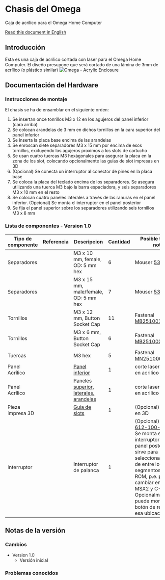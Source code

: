 # Chasis del Omega
Caja de acrílico para el Omega Home Computer

[Read this document in English](Enclosure.md)

## Introducción
Esta es una caja de acrílico cortada con laser para el Omega Home Computer.
El diseño presupone que será cortado de una lámina de 3mm de acrílico (o plástico similar)
![Omega - Acrylic Enclosure](Enclosure/images/Omega_Acrylic_Enclosure.jpg)

## Documentación del Hardware

### Instrucciones de montaje

El chasis se ha de ensamblar en el siguiente orden:

1. Se insertan once tonrillos M3 x 12 en los agujeros del panel inferior (cara arriba)
2. Se colocan arandelas de 3 mm en dichos tornillos en la cara superior del panel inferior
3. Se inserta la placa base encima de las arandelas
4. Se enroscan siete separadores M3 x 15 mm por encima de esos tornillos, excluyendo los agujeros proximos a los slots de cartucho
5. Se usan cuatro tuercas M3 hexágonales para asegurar la placa en la zona de los slot, colocando opcionalmente las guias de slot impresas en 3D
6. (Opcional) Se conecta un interruptor al conector de pines en la placa base
7. Se coloca la placa del teclado encima de los separadores. Se asegura utilizando una tuerca M3 bajo la barra espaciadora, y seis separadores M3 x 10 mm en el resto
8. Se colocan cuatro paneles laterales a través de las ranuras en el panel inferior. (Opcional) Se monta el interruptor en el panel posterior
9. Se fija el panel superior sobre los separadores utilizando seis tornillos M3 x 8 mm

### Lista de componentes - Version 1.0

Tipo de componente | Referencia| Descripcion                       | Cantidad | Posible fuente y notas
------------------ | --------- | --------------------------------- | -------- | --------------------------
Separadores        |           | M3 x 10 mm, female, OD: 5 mm hex  | 6        | Mouser [534-24393](https://www.mouser.com/ProductDetail/534-24393)
Separadores        |           | M3 x 15 mm, male/female, OD: 5 mm hex  | 7   | Mouser [534-24315](https://www.mouser.com/ProductDetail/534-24315)
Tornillos          |           | M3 x 12 mm, Button Socket Cap     | 11       | Fastenal [MB2510012A20000](https://www.fastenal.com/products/details/MB2510012A20000)
Tornillos          |           | M3 x 6 mm, Button Socket Cap      | 6        | Fastenal [MB2510006A20000](https://www.fastenal.com/products/details/MB2510006A20000)
Tuercas            |           | M3 hex                            | 5        | Fastenal [MN2510000A20000](https://www.fastenal.com/products/details/MN2510000A20000)
Panel Acrílico     |           | [Panel inferior](Enclosure/Omega-Eco1_User.dxf) | 1 | corte laser de 3mm en acrilico
Panel Acrílico     |           | [Paneles superior, laterales, arandelas](Enclosure/Omega-Eco2_User.dxf) | 1 | corte laser de 3mm en acrilico
Pieza impresa 3D   |           | [Guia de slots](Enclosure/Omega-Slots_Guide.stl) | 1 | (Opcional) impreso en 3D
Interruptor        |           | Interruptor de palanca                | 1        | (Opcional) Mouser [612-100-A1121](https://www.mouser.com/ProductDetail/612-100-A1121). Se monta este interruptor en el panel posterior, que sirve para seleccionar la BIOS de entre los dos segmentos de la ROM, p.e. para cambiar entre BIOS MSX2 y C-BIOS. Opcionalmente, se puede montar un botón de reset en esa ubicación.

## Notas de la versión

### Cambios
* Version 1.0
  * Versión inicial

### Problemas conocidos

